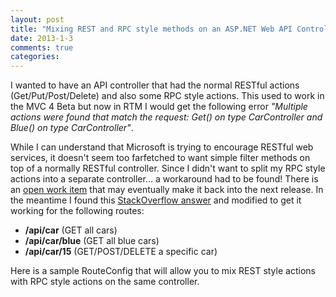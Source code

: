 ```yaml
---
layout: post
title: "Mixing REST and RPC style methods on an ASP.NET Web API Controller"
date: 2013-1-3
comments: true
categories: 
---
```

<p>I wanted to have an API controller that had the normal RESTful actions (Get/Put/Post/Delete) and also some RPC style actions. This used to work in the MVC 4 Beta but now in RTM I would get the following error <i>"Multiple actions were found that match the request: Get() on type CarController and Blue() on type CarController"</i>.</p>

<p>While I can understand that Microsoft is trying to encourage RESTful web services, it doesn't seem too farfetched to want simple filter methods on top of a normally RESTful controller. Since I didn't want to split my RPC style actions into a separate controller... a workaround had to be found! There is an <a href="http://aspnetwebstack.codeplex.com/workitem/184">open work item</a> that may eventually make it back into the next release. In the meantime I found this <a href="http://stackoverflow.com/a/11253940/808818">StackOverflow answer</a> and modified to get it working for the following routes:</p>

<ul>
    <li><b>/api/car</b> (GET all cars)</li>
    <li><b>/api/car/blue</b> (GET all blue cars)</li>
    <li><b>/api/car/15</b> (GET/POST/DELETE a specific car)</li>
</ul>

<p>Here is a sample RouteConfig that will allow you to mix REST style actions with RPC style actions on the same controller.</p>
<script src="https://gist.github.com/4444243.js"></script>